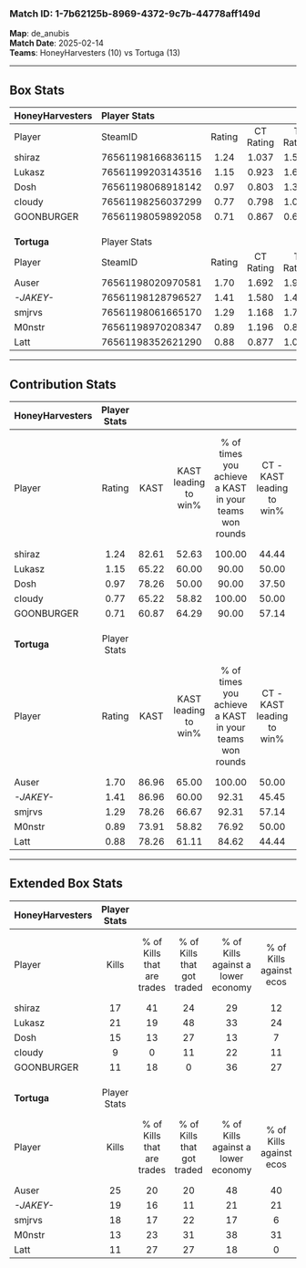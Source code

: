### Match ID: 1-7b62125b-8969-4372-9c7b-44778aff149d  
**Map**: de_anubis  
**Match Date**: 2025-02-14  
**Teams**: HoneyHarvesters (10) vs Tortuga (13)  

---  

## Box Stats  

| **HoneyHarvesters** | Player Stats      |        |           |          |       |       |       |         |        |      |     |
| :- | :- | :-: | :-: | :-: | :-: | :-: | :-: | :-: | :-: | :-: | :-: |
| Player              | SteamID           | Rating | CT Rating | T Rating | KAST  |  ADR  | Kills | Assists | Deaths | K/D  | HS% |
| shiraz              | 76561198166836115 |  1.24  |   1.037   |  1.568   | 82.61 | 79.7  |  17   |    6    |   15   | 1.13 | 52  |
| Lukasz              | 76561199203143516 |  1.15  |   0.923   |  1.698   | 65.22 | 89.8  |  21   |    1    |   20   | 1.05 | 38  |
| Dosh                | 76561198068918142 |  0.97  |   0.803   |  1.394   | 78.26 | 62.7  |  15   |    3    |   19   | 0.79 | 40  |
| cIoudy              | 76561198256037299 |  0.77  |   0.798   |  1.010   | 65.22 | 75.4  |   9   |   10    |   17   | 0.53 | 55  |
| GOONBURGER          | 76561198059892058 |  0.71  |   0.867   |  0.632   | 60.87 | 54.5  |  11   |    2    |   17   | 0.65 | 54  |
|                     |                   |        |           |          |       |       |       |         |        |      |     |
|                     |                   |        |           |          |       |       |       |         |        |      |     |
|                     |                   |        |           |          |       |       |       |         |        |      |     |
| **Tortuga**         | Player Stats      |        |           |          |       |       |       |         |        |      |     |
| Player              | SteamID           | Rating | CT Rating | T Rating | KAST  |  ADR  | Kills | Assists | Deaths | K/D  | HS% |
| Auser               | 76561198020970581 |  1.70  |   1.692   |  1.982   | 86.96 | 106.5 |  25   |    5    |   13   | 1.92 | 64  |
| _-JAKEY-_           | 76561198128796527 |  1.41  |   1.580   |  1.430   | 86.96 | 88.8  |  19   |    9    |   14   | 1.36 | 31  |
| smjrvs              | 76561198061665170 |  1.29  |   1.168   |  1.708   | 78.26 | 82.2  |  18   |    5    |   13   | 1.38 | 55  |
| M0nstr              | 76561198970208347 |  0.89  |   1.196   |  0.840   | 73.91 | 63.8  |  13   |    4    |   18   | 0.72 | 38  |
| Latt                | 76561198352621290 |  0.88  |   0.877   |  1.060   | 78.26 | 60.4  |  11   |    8    |   17   | 0.65 | 54  |
---  

## Contribution Stats  

| **HoneyHarvesters** | Player Stats |       |                      |                                                        |                           |                                                             |                          |                                                            |
| :- | :-: | :-: | :-: | :-: | :-: | :-: | :-: | :-: |
| Player              |    Rating    | KAST  | KAST leading to win% | % of times you achieve a KAST in your teams won rounds | CT - KAST leading to win% | CT - % of times you achieve a KAST in your teams won rounds | T - KAST leading to win% | T - % of times you achieve a KAST in your teams won rounds |
| shiraz              |     1.24     | 82.61 |        52.63         |                         100.00                         |           44.44           |                           100.00                            |          60.00           |                           100.00                           |
| Lukasz              |     1.15     | 65.22 |        60.00         |                         90.00                          |           50.00           |                            75.00                            |          66.67           |                           100.00                           |
| Dosh                |     0.97     | 78.26 |        50.00         |                         90.00                          |           37.50           |                            75.00                            |          60.00           |                           100.00                           |
| cIoudy              |     0.77     | 65.22 |        58.82         |                         100.00                         |           50.00           |                           100.00                            |          66.67           |                           100.00                           |
| GOONBURGER          |     0.71     | 60.87 |        64.29         |                         90.00                          |           57.14           |                           100.00                            |          71.43           |                           83.33                            |
|                     |              |       |                      |                                                        |                           |                                                             |                          |                                                            |
|                     |              |       |                      |                                                        |                           |                                                             |                          |                                                            |
|                     |              |       |                      |                                                        |                           |                                                             |                          |                                                            |
| **Tortuga**         | Player Stats |       |                      |                                                        |                           |                                                             |                          |                                                            |
| Player              |    Rating    | KAST  | KAST leading to win% | % of times you achieve a KAST in your teams won rounds | CT - KAST leading to win% | CT - % of times you achieve a KAST in your teams won rounds | T - KAST leading to win% | T - % of times you achieve a KAST in your teams won rounds |
| Auser               |     1.70     | 86.96 |        65.00         |                         100.00                         |           50.00           |                           100.00                            |          80.00           |                           100.00                           |
| _-JAKEY-_           |     1.41     | 86.96 |        60.00         |                         92.31                          |           45.45           |                           100.00                            |          77.78           |                           87.50                            |
| smjrvs              |     1.29     | 78.26 |        66.67         |                         92.31                          |           57.14           |                            80.00                            |          72.73           |                           100.00                           |
| M0nstr              |     0.89     | 73.91 |        58.82         |                         76.92                          |           50.00           |                            80.00                            |          66.67           |                           75.00                            |
| Latt                |     0.88     | 78.26 |        61.11         |                         84.62                          |           44.44           |                            80.00                            |          77.78           |                           87.50                            |
---  

## Extended Box Stats  

| **HoneyHarvesters** | Player Stats |                            |                            |                                    |                         |                              |                                 |        |                             |                                     |                          |                               |                            |
| :- | :-: | :-: | :-: | :-: | :-: | :-: | :-: | :-: | :-: | :-: | :-: | :-: | :-: |
| Player              |    Kills     | % of Kills that are trades | % of Kills that got traded | % of Kills against a lower economy | % of Kills against ecos | % of Kills that are flawless | % of Kills that are close duels | Deaths | % of Deaths that get traded | % of Deaths against a lower economy | % of Deaths against ecos | % of Deaths that are flawless | % of Deaths that are close |
| shiraz              |      17      |             41             |             24             |                 29                 |           12            |              71              |                0                |   15   |             13              |                 20                  |            7             |              73               |             0              |
| Lukasz              |      21      |             19             |             48             |                 33                 |           24            |              52              |               10                |   20   |             30              |                 15                  |            15            |              80               |             0              |
| Dosh                |      15      |             13             |             27             |                 13                 |            7            |              47              |               20                |   19   |             26              |                 16                  |            11            |              68               |             11             |
| cIoudy              |      9       |             0              |             11             |                 22                 |           11            |              78              |                0                |   17   |             18              |                 12                  |            12            |              41               |             12             |
| GOONBURGER          |      11      |             18             |             0              |                 36                 |           27            |              64              |               18                |   17   |             12              |                 12                  |            12            |              88               |             0              |
|                     |              |                            |                            |                                    |                         |                              |                                 |        |                             |                                     |                          |                               |                            |
|                     |              |                            |                            |                                    |                         |                              |                                 |        |                             |                                     |                          |                               |                            |
|                     |              |                            |                            |                                    |                         |                              |                                 |        |                             |                                     |                          |                               |                            |
| **Tortuga**         | Player Stats |                            |                            |                                    |                         |                              |                                 |        |                             |                                     |                          |                               |                            |
| Player              |    Kills     | % of Kills that are trades | % of Kills that got traded | % of Kills against a lower economy | % of Kills against ecos | % of Kills that are flawless | % of Kills that are close duels | Deaths | % of Deaths that get traded | % of Deaths against a lower economy | % of Deaths against ecos | % of Deaths that are flawless | % of Deaths that are close |
| Auser               |      25      |             20             |             20             |                 48                 |           40            |              80              |                4                |   13   |             23              |                 15                  |            8             |              62               |             0              |
| _-JAKEY-_           |      19      |             16             |             11             |                 21                 |           21            |              74              |                0                |   14   |             29              |                 21                  |            14            |              57               |             0              |
| smjrvs              |      18      |             17             |             22             |                 17                 |            6            |              67              |               11                |   13   |             23              |                 31                  |            23            |              62               |             15             |
| M0nstr              |      13      |             23             |             31             |                 38                 |           31            |              69              |                8                |   18   |             28              |                 33                  |            22            |              72               |             17             |
| Latt                |      11      |             27             |             27             |                 18                 |            0            |              82              |                0                |   17   |             24              |                 24                  |            18            |              53               |             12             |
